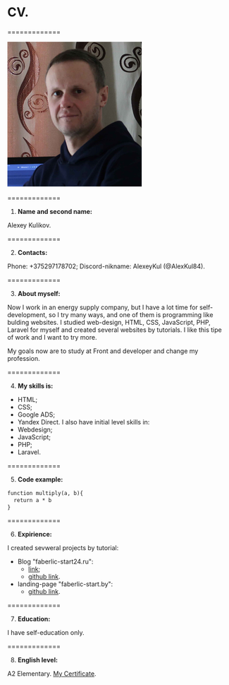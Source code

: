 # CV.

=============

![My Avatar](/img/avatar.jpg "my photo")

=============

1. **Name and second name:**

Alexey Kulikov.

=============

2. **Contacts:**

Phone: +375297178702;
Discord-nikname: AlexeyKul (@AlexKul84).

=============

3. **About myself:**

Now I work in an energy supply company, but I have a lot time for self-development, so I try many ways, and one of them is programming like bulding websites. I studied web-design, HTML, CSS, JavaScript, PHP, Laravel for myself and created several websites by tutorials. I like this tipe of work and I want to try more.

My goals now are to study at Front and developer and change my profession.

=============

4. **My skills is:**
- HTML;
- CSS;
- Google ADS;
- Yandex Direct.
I also have initial level skills in:
- Webdesign;
- JavaScript;
- PHP;
- Laravel.

=============

5. **Code example:**

```
function multiply(a, b){
  return a * b
}
```

=============

6. **Expirience:**

I created sevweral projects by tutorial:
- Blog "faberlic-start24.ru": 
    - [link](https://faberlic-start24.ru/);
    - [github link](https://github.com/AlexKul84/faberlicstart24ru-laravel-v5.git).
- landing-page "faberlic-start.by":
    - [github link](https://github.com/AlexKul84/faberlicengine.git).

=============

7. **Education:**

I have self-education only.

=============

8. **English level:**

A2 Elementary. [My Certificate](https://www.efset.org/cert/8pv4Fo).